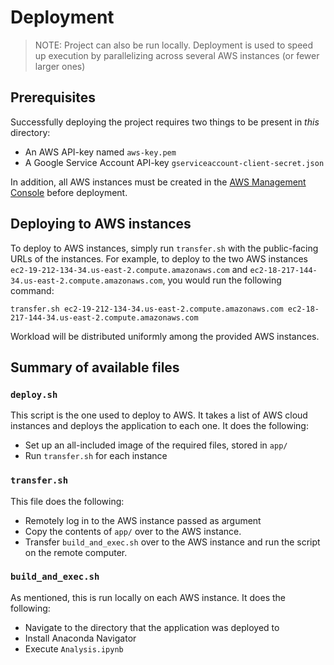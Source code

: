 # Deployment
> NOTE: Project can also be run locally. Deployment is used to speed up execution by parallelizing across several AWS instances (or fewer larger ones)
## Prerequisites
Successfully deploying the project requires two things to be present in *this* directory:
- An AWS API-key named `aws-key.pem`
- A Google Service Account API-key `gserviceaccount-client-secret.json`

In addition, all AWS instances must be created in the [AWS Management Console](https://aws.amazon.com/console/) before deployment.

## Deploying to AWS instances
To deploy to AWS instances, simply run `transfer.sh` with the public-facing URLs of the instances. For example, to deploy to the two AWS instances `ec2-19-212-134-34.us-east-2.compute.amazonaws.com` and `ec2-18-217-144-34.us-east-2.compute.amazonaws.com`, you would run the following command:
```
transfer.sh ec2-19-212-134-34.us-east-2.compute.amazonaws.com ec2-18-217-144-34.us-east-2.compute.amazonaws.com 
```
Workload will be distributed uniformly among the provided AWS instances.

## Summary of available files
### `deploy.sh`
This script is the one used to deploy to AWS. It takes a list of AWS cloud instances and deploys the application to each one. It does the following:
- Set up an all-included image of the required files, stored in `app/`
- Run `transfer.sh` for each instance

### `transfer.sh`
This file does the following:
- Remotely log in to the AWS instance passed as argument
- Copy the contents of `app/` over to the AWS instance.
- Transfer `build_and_exec.sh` over to the AWS instance and run the script on the remote computer.

### `build_and_exec.sh`
As mentioned, this is run locally on each AWS instance. It does the following:
- Navigate to the directory that the application was deployed to
- Install Anaconda Navigator
- Execute `Analysis.ipynb`
